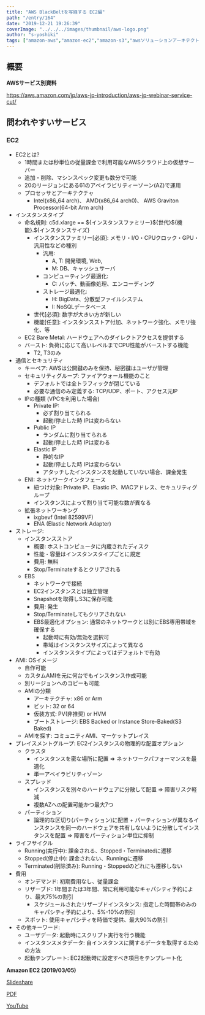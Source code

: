 ```yaml
---
title: "AWS BlackBeltを写経する EC2編"
path: "/entry/164"
date: "2019-12-21 19:26:39"
coverImage: "../../../images/thumbnail/aws-logo.png"
author: "s-yoshiki"
tags: ["amazon-aws","amazon-ec2","amazon-s3","awsソリューションアーキテクト"]
---
```


## 概要

**AWSサービス別資料**

<a href="https://aws.amazon.com/jp/aws-jp-introduction/aws-jp-webinar-service-cut/">https://aws.amazon.com/jp/aws-jp-introduction/aws-jp-webinar-service-cut/</a>

## 問われやすいサービス

<!-- wp:heading {"level":3} -->

### EC2

<!-- wp:list -->
<ul>
    <li>EC2とは?<ul>
            <li>1時間または秒単位の従量課金で利用可能なAWSクラウド上の仮想サーバー</li>
            <li>追加・削除、マシンスペック変更も数分で可能</li>
            <li>20のリージョンにある61のアベイラビリティーゾーン(AZ)で運用</li>
            <li>プロセッサとアーキテクチャ<ul>
                    <li>Intel(x86_64 arch)、 AMD(x86_64 arch0)、 AWS Graviton Processor(64-bit Arm arch)</li>
                </ul>
            </li>
        </ul>
    </li>
    <li>インスタンスタイプ<ul>
            <li>命名規則: c5d.xlarge == ${インスタンスファミリー}${世代}${機能}.${インスタンスサイズ}<ul>
                    <li>インスタンスファミリー[必須]: メモリ・I/O・CPUクロック・GPU・汎用性などの種別<ul>
                            <li>汎用:<ul>
                                    <li>A, T: 開発環境, Web,</li>
                                    <li>M: DB、キャッシュサーバ</li>
                                </ul>
                            </li>
                            <li>コンピューティング最適化:<ul>
                                    <li>C: バッチ、動画像処理、エンコーディング</li>
                                </ul>
                            </li>
                            <li>ストレージ最適化:<ul>
                                    <li>H: BigData、分散型ファイルシステム</li>
                                    <li>I: NoSQLデータベース </li>
                                </ul>
                            </li>
                        </ul>
                    </li>
                    <li>世代[必須]: 数字が大きい方が新しい</li>
                    <li>機能[任意]: インスタンスストア付加、ネットワーク強化、メモリ強化、等</li>
                </ul>
            </li>
            <li>EC2 Bare Metal: ハードウェアへのダイレクトアクセスを提供する</li>
            <li>バースト: 負荷に応じて高いレベルまでCPU性能がバーストする機能<ul>
                    <li>T2, T3のみ</li>
                </ul>
            </li>
        </ul>
    </li>
    <li>通信とセキュリティ<ul>
            <li>キーペア: AWSは公開鍵のみを保持、秘密鍵はユーザが管理</li>
            <li>セキュリティグループ: ファイアウォール機能のこと<ul>
                    <li>デフォルトでは全トラフィックが閉じている</li>
                    <li>必要な通信のみ定義する: TCP/UDP、ポート、アクセス元IP</li>
                </ul>
            </li>
            <li>IPの種類 (VPCを利用した場合)<ul>
                    <li>Private IP: <ul>
                            <li>必ず割り当てられる</li>
                            <li>起動/停止した時 IPは変わらない</li>
                        </ul>
                    </li>
                    <li>Public IP<ul>
                            <li>ランダムに割り当てられる</li>
                            <li>起動/停止した時 IPは変わる</li>
                        </ul>
                    </li>
                    <li>Elastic IP<ul>
                            <li>静的なIP</li>
                            <li>起動/停止した時 IPは変わらない</li>
                            <li>アタッチしたインスタンスを起動していない場合、課金発生</li>
                        </ul>
                    </li>
                </ul>
            </li>
            <li>ENI: ネットワークインタフェース<ul>
                    <li>紐つけ対象: Private IP、Elastic IP、MACアドレス、セキュリティグループ</li>
                    <li>インスタンスによって割り当て可能な数が異なる</li>
                </ul>
            </li>
            <li>拡張ネットワーキング<ul>
                    <li>ixgbevf (Intel 82599VF)</li>
                    <li>ENA (Elastic Network Adapter)</li>
                </ul>
            </li>
        </ul>
    </li>
    <li>ストレージ:<ul>
            <li>インスタンスストア<ul>
                    <li>概要: ホストコンピュータに内蔵されたディスク</li>
                    <li>性能・容量はインスタンスタイプごとに規定</li>
                    <li>費用: 無料</li>
                    <li>Stop/Terminateするとクリアされる</li>
                </ul>
            </li>
            <li>EBS<ul>
                    <li>ネットワークで接続</li>
                    <li>EC2インスタンスとは独立管理</li>
                    <li>Snapshotを取得しS3に保存可能</li>
                    <li>費用: 発生</li>
                    <li>Stop/Terminateしてもクリアされない</li>
                    <li>EBS最適化オプション: 通常のネットワークとは別にEBS専用帯域を確保する<ul>
                            <li>起動時に有効/無効を選択可</li>
                            <li>帯域はインスタンスサイズによって異なる</li>
                            <li>インスタンスタイプによってはデフォルトで有効</li>
                        </ul>
                    </li>
                </ul>
            </li>
        </ul>
    </li>
    <li>AMI: OSイメージ<ul>
            <li>自作可能</li>
            <li>カスタムAMIを元に何台でもインスタンス作成可能</li>
            <li>別リージョンへのコピーも可能</li>
            <li>AMIの分類<ul>
                    <li>アーキテクチャ: x86 or Arm</li>
                    <li>ビット: 32 or 64</li>
                    <li>仮装方式: PV(非推奨) or HVM</li>
                    <li>ブートストレージ: EBS Backed or Instance Store-Baked(S3 Baked)</li>
                </ul>
            </li>
            <li>AMIを探す: コミュニティAMI、マーケットプレイス</li>
        </ul>
    </li>
    <li>プレイスメントグループ: EC2インスタンスの物理的な配置オプション<ul>
            <li>クラスタ<ul>
                    <li>インスタンスを密な場所に配置 => ネットワークパフォーマンスを最適化</li>
                    <li>単一アベイラビリティゾーン</li>
                </ul>
            </li>
            <li>スプレッド<ul>
                    <li>インスタンスを別々のハードウェアに分散して配置 => 障害リスク軽減</li>
                    <li>複数AZへの配置可能かつ最大7つ</li>
                </ul>
            </li>
            <li>パーティション<ul>
                    <li>論理的な区切り(パーティション)に配置 + パーティションが異なるインスタンスを同一のハードウェアを共有しないように分散してインスタンスを配置 => 障害をパーティション単位に抑制</li>
                </ul>
            </li>
        </ul>
    </li>
    <li>ライフサイクル<ul>
            <li>Running(実行中): 課金される、Stopped・Terminatedに遷移</li>
            <li>Stopped(停止中): 課金されない、Runningに遷移</li>
            <li>Terminated(削除済み): Running・Stoppedのどれにも遷移しない</li>
        </ul>
    </li>
    <li>費用<ul>
            <li>オンデマンド: 初期費用なし、従量課金</li>
            <li>リザーブド: 1年間または3年間、常に利用可能なキャパシティ予約により、最大75%の割引<ul>
                    <li>スケジュールされたリザーブドインスタンス: 指定した時間帯のみのキャパシティ予約により、5%-10%の割引</li>
                </ul>
            </li>
            <li>スポット: 使用キャパシティを時価で提供、最大90%の割引</li>
        </ul>
    </li>
    <li>その他キーワード:<ul>
            <li>ユーザデータ: 起動時にスクリプト実行を行う機能</li>
            <li>インスタンスメタデータ: 自インスタンスに関するデータを取得するための方法</li>
            <li>起動テンプレート: EC2起動時に設定すべき項目をテンプレート化</li>
        </ul>
    </li>
</ul>
<!-- /wp:list -->

**Amazon EC2 (2019/03/05)**

<a href="https://www.slideshare.net/AmazonWebServicesJapan/20190305-aws-black-belt-online-seminar-amazon-ec2">Slideshare</a>

<a href="https://d1.awsstatic.com/webinars/jp/pdf/services/20190305_AWS-Blackbelt-EC2.pdf">PDF</a>

<a href="https://youtu.be/P5zX4DdlYOE">YouTube</a>
